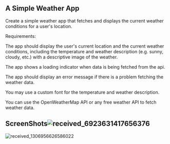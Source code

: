 ## A Simple Weather App

Create a simple weather app that fetches and displays the current weather conditions for a user's location.
 
Requirements:

The app should display the user's current location and the current weather conditions, including the temperature and weather description (e.g. sunny, cloudy, etc.) with a descriptive image of the weather.

The app shows a loading indicator when data is being fetched from the api.

The app should display an error message if there is a problem fetching the weather data.

You may use a custom font for the temperature and weather description.

You can use the OpenWeatherMap API or any free weather API to fetch weather data.


## ScreenShots![received_6923631417656376](https://github.com/hamimahamedornab/Weather_App/assets/75578573/5b0f86d7-8f8a-43a2-a415-e3d8863a7c20)
![received_1306956626586022](https://github.com/hamimahamedornab/Weather_App/assets/75578573/bbd2fe35-c135-46c5-9aca-38753f8efd5d)




